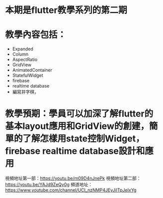 # 本期是flutter教學系列的第二期

# 教學內容包括：
- Expanded
- Column 
- AspectRatio 
- GridView
- AnimatedContainer 
- StatefulWidget
- firebase
- realtime database
- 編寫井字棋，
# 教學預期：學員可以加深了解flutter的基本layout應用和GridView的創建，簡單的了解怎樣用state控制Widget，firebase realtime database設計和應用
視頻地址第一部：https://youtu.be/m09D4nJnePk
視頻地址第二部：https://youtu.be/YAJd9ZeQy0g
頻道地址：https://www.youtube.com/channel/UCI_nzNMP4JEyJiITpJeIxYg
